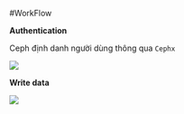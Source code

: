 #WorkFlow

**Authentication**

Ceph định danh người dùng thông qua `Cephx` 

<img src=http://i.imgur.com/rZud78Z.png>

**Write data**

<img src=http://i.imgur.com/scUUJiW.png>